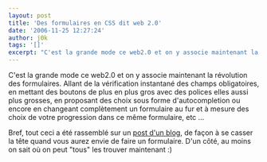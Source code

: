 ```yaml
---
layout: post
title: 'Des formulaires en CSS dit web 2.0'
date: '2006-11-25 12:27:24'
author: j0k
tags: '[]'
excerpt: "C'est la grande mode ce web2.0 et on y associe maintenant la révolution des formulaires.     \nAllant de la vérification instantané des champs obligatoires, en mettant des boutons de plus en plus gros avec des polices elles aussi plus grosses, en proposant des choix sous forme d'autocompletion ou encore en changeant complètement un formulaire au fur et à mesure      …"
---
```


C'est la grande mode ce web2.0 et on y associe maintenant la révolution des formulaires.
Allant de la vérification instantané des champs obligatoires, en mettant des boutons de plus en plus gros avec des polices elles aussi plus grosses, en proposant des choix sous forme d'autocompletion ou encore en changeant complètement un formulaire au fur et à mesure des choix de votre progression dans ce même formulaire, etc ...

Bref, tout ceci a été rassemblé sur un [post d'un blog](http://www.smashingmagazine.com/2006/11/11/css-based-forms-modern-solutions/), de façon à se casser la tête quand vous aurez envie de faire un formulaire.   D'un côté, au moins on sait où on peut &quot;tous&quot; les trouver maintenant :)
